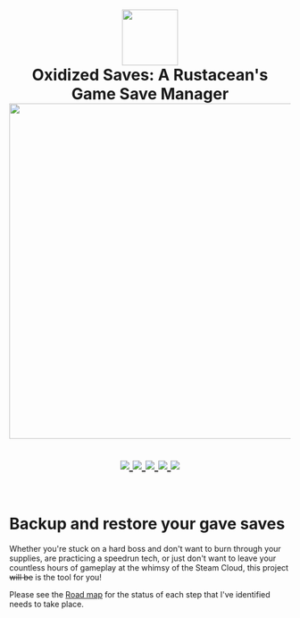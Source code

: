 <h1 align="center">
   <img src="https://static-00.iconduck.com/assets.00/rust-icon-2048x2047-5s6wkmk1.png" width="100px" /> 
   <br>
      Oxidized Saves: A Rustacean's Game Save Manager
   <br>
      <img src="https://raw.githubusercontent.com/catppuccin/catppuccin/main/assets/palette/macchiato.png" width="600px" /> <br>
   <div align="center">

   <div align="center">
      <p></p>
      <div align="center">
         <a href="https://github.com/HirschBerge/oxidized_saves/stargazers">
            <img src="https://img.shields.io/github/stars/HirschBerge/oxidized_saves?color=F5BDE6&labelColor=303446&style=for-the-badge&logo=starship&logoColor=F5BDE6">
         </a>
         <a = href="https://www.rust-lang.org/">
            <img src="https://img.shields.io/badge/Rust-v1.77-blue.svg?style=for-the-badge&labelColor=303446&logo=Rust&logoColor=white&color=91D7E3">
         </a>
         <a href="https://github.com/HirschBerge/oxidized_saves/">
            <img src="https://img.shields.io/github/repo-size/HirschBerge/oxidized_saves?color=C6A0F6&labelColor=303446&style=for-the-badge&logo=github&logoColor=C6A0F6">
         </a>
         <a = href="https://github.com/HirschBerge/oxidized_saves/issues">
            <img src="https://img.shields.io/github/issues/HirschBerge/oxidized_saves.svg?style=for-the-badge&labelColor=303446&color=D2F7A6">
         </a>
         <a href="https://github.com/HirschBerge/oxidized_saves/blob/main/LICENSE">
            <img src="https://img.shields.io/static/v1.svg?style=for-the-badge&label=License&message=MIT&colorA=313244&colorB=F5A97F&logo=unlicense&logoColor=F5A97F&"/>
         </a>
      </div>
      <br>
   </div>
</h1>

# Backup and restore your gave saves
Whether you're stuck on a hard boss and don't want to burn through your supplies, are practicing a speedrun tech, or just don't want to leave your countless hours of gameplay at the whimsy of the Steam Cloud, this project ~~will be~~ is the tool for you!

Please see the [Road map](./RoadMap.md) for the status of each step that I've identified needs to take place.
